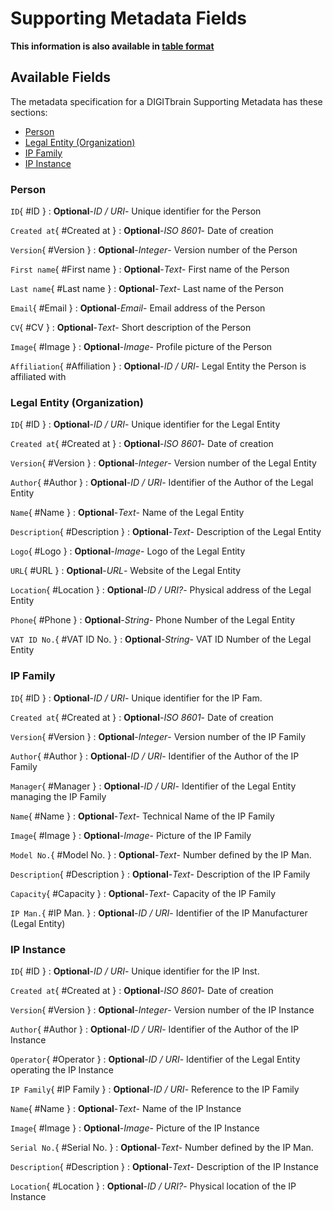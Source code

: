 <style>
  .md-content__button {
    display: none;
  }
</style>
# Supporting Metadata Fields

**This information is also available in [table format](/tables/supporting_metadata/)**


## Available Fields 

The metadata specification for a DIGITbrain Supporting Metadata
has these sections:

- [Person](#person)
- [Legal Entity (Organization)](#legal-entity-organization)
- [IP Family](#ip-family)
- [IP Instance](#ip-instance)


### Person


`ID`{ #ID }
:   **Optional**-*ID / URI*- Unique identifier for the Person

`Created at`{ #Created at }
:   **Optional**-*ISO 8601*- Date of creation

`Version`{ #Version }
:   **Optional**-*Integer*- Version number of the Person

`First name`{ #First name }
:   **Optional**-*Text*- First name of the Person

`Last name`{ #Last name }
:   **Optional**-*Text*- Last name of the Person

`Email`{ #Email }
:   **Optional**-*Email*- Email address of the Person

`CV`{ #CV }
:   **Optional**-*Text*- Short description of the Person

`Image`{ #Image }
:   **Optional**-*Image*- Profile picture of the Person

`Affiliation`{ #Affiliation }
:   **Optional**-*ID / URI*- Legal Entity the Person is affiliated with


### Legal Entity (Organization)


`ID`{ #ID }
:   **Optional**-*ID / URI*- Unique identifier for the Legal Entity

`Created at`{ #Created at }
:   **Optional**-*ISO 8601*- Date of creation

`Version`{ #Version }
:   **Optional**-*Integer*- Version number of the Legal Entity

`Author`{ #Author }
:   **Optional**-*ID / URI*- Identifier of the Author of the Legal Entity

`Name`{ #Name }
:   **Optional**-*Text*- Name of the Legal Entity

`Description`{ #Description }
:   **Optional**-*Text*- Description of the Legal Entity

`Logo`{ #Logo }
:   **Optional**-*Image*- Logo of the Legal Entity

`URL`{ #URL }
:   **Optional**-*URL*- Website of the Legal Entity

`Location`{ #Location }
:   **Optional**-*ID / URI?*- Physical address of the Legal Entity

`Phone`{ #Phone }
:   **Optional**-*String*- Phone Number of the Legal Entity

`VAT ID No.`{ #VAT ID No. }
:   **Optional**-*String*- VAT ID Number of the Legal Entity


### IP Family


`ID`{ #ID }
:   **Optional**-*ID / URI*- Unique identifier for the IP Fam.

`Created at`{ #Created at }
:   **Optional**-*ISO 8601*- Date of creation

`Version`{ #Version }
:   **Optional**-*Integer*- Version number of the IP Family

`Author`{ #Author }
:   **Optional**-*ID / URI*- Identifier of the Author of the IP Family

`Manager`{ #Manager }
:   **Optional**-*ID / URI*- Identifier of the Legal Entity managing the IP Family

`Name`{ #Name }
:   **Optional**-*Text*- Technical Name of the IP Family

`Image`{ #Image }
:   **Optional**-*Image*- Picture of the IP Family

`Model No.`{ #Model No. }
:   **Optional**-*Text*- Number defined by the IP Man.

`Description`{ #Description }
:   **Optional**-*Text*- Description of the IP Family

`Capacity`{ #Capacity }
:   **Optional**-*Text*- Capacity of the IP Family

`IP Man.`{ #IP Man. }
:   **Optional**-*ID / URI*- Identifier of the IP Manufacturer (Legal Entity)


### IP Instance


`ID`{ #ID }
:   **Optional**-*ID / URI*- Unique identifier for the IP Inst.

`Created at`{ #Created at }
:   **Optional**-*ISO 8601*- Date of creation

`Version`{ #Version }
:   **Optional**-*Integer*- Version number of the IP Instance

`Author`{ #Author }
:   **Optional**-*ID / URI*- Identifier of the Author of the IP Instance

`Operator`{ #Operator }
:   **Optional**-*ID / URI*- Identifier of the Legal Entity operating the IP Instance

`IP Family`{ #IP Family }
:   **Optional**-*ID / URI*- Reference to the IP Family

`Name`{ #Name }
:   **Optional**-*Text*- Name of the IP Instance

`Image`{ #Image }
:   **Optional**-*Image*- Picture of the IP Instance

`Serial No.`{ #Serial No. }
:   **Optional**-*Text*- Number defined by the IP Man.

`Description`{ #Description }
:   **Optional**-*Text*- Description of the IP Instance

`Location`{ #Location }
:   **Optional**-*ID / URI?*- Physical location of the IP Instance

